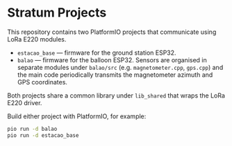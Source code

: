 # Stratum Projects

This repository contains two PlatformIO projects that communicate using LoRa E220 modules.

- `estacao_base` — firmware for the ground station ESP32.
- `balao` — firmware for the balloon ESP32. Sensors are organised in
  separate modules under `balao/src` (e.g. `magnetometer.cpp`, `gps.cpp`) and the
  main code periodically transmits the magnetometer azimuth and GPS coordinates.

Both projects share a common library under `lib_shared` that wraps the
LoRa E220 driver.

Build either project with PlatformIO, for example:

```bash
pio run -d balao
pio run -d estacao_base
```

